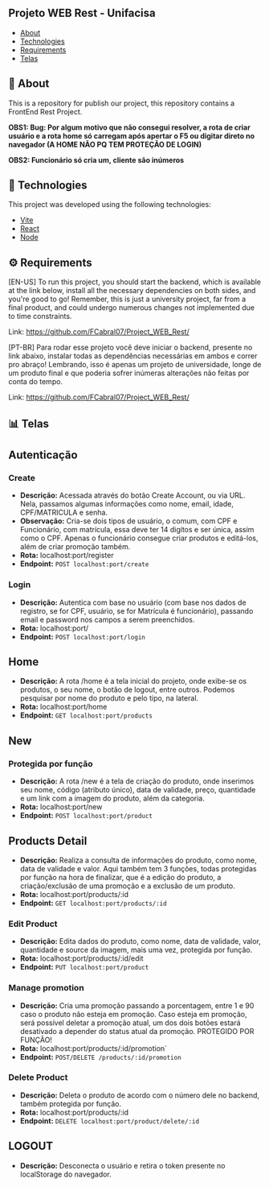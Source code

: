 ## Projeto WEB Rest - Unifacisa

- [About](#ancora1)
- [Technologies](#ancora2)
- [Requirements](#ancora3)
- [Telas](#ancora4)

## 💭 About

<a id="#ancora1"></a>
This is a repository for publish our project, this repository contains a FrontEnd Rest Project.

**OBS1:
Bug: Por algum motivo que não consegui resolver, a rota de criar usuário e a rota home só carregam após apertar o F5 ou digitar direto no navegador (A HOME NÃO PQ TEM PROTEÇÃO DE LOGIN)**

**OBS2:
Funcionário só cria um, cliente são inúmeros**

## 🧪 Technologies

<a id="#ancora2"></a>
This project was developed using the following technologies:

- [Vite](https://vitejs.dev)
- [React](https://react.dev)
- [Node](https://react.dev)

## ⚙️ Requirements

<a id="#ancora3"></a>

[EN-US] To run this project, you should start the backend, which is available at the link below, install all the necessary dependencies on both sides, and you're good to go! Remember, this is just a university project, far from a final product, and could undergo numerous changes not implemented due to time constraints.

Link: https://github.com/FCabral07/Project_WEB_Rest/

[PT-BR] Para rodar esse projeto você deve iniciar o backend, presente no link abaixo, instalar todas as dependências necessárias em ambos e correr pro abraço! Lembrando, isso é apenas um projeto de universidade, longe de um produto final e que poderia sofrer inúmeras alterações não feitas por conta do tempo.

Link: https://github.com/FCabral07/Project_WEB_Rest/

## 📊 Telas

<a id="#ancora4"></a>

## Autenticação

### Create

- **Descrição:** Acessada através do botão Create Account, ou via URL. Nela, passamos algumas informações como nome, email, idade, CPF/MATRICULA e senha.
- **Observação:** Cria-se dois tipos de usuário, o comum, com CPF e Funcionário, com matrícula, essa deve ter 14 digítos e ser única, assim como o CPF. Apenas o funcionário consegue criar produtos e editá-los, além de criar promoção também.
- **Rota:** localhost:port/register
- **Endpoint:** `POST localhost:port/create`

### Login

- **Descrição:** Autentica com base no usuário (com base nos dados de registro, se for CPF, usuário, se for Matrícula é funcionário), passando email e password nos campos a serem preenchidos.
- **Rota:** localhost:port/
- **Endpoint:** `POST localhost:port/login`

## Home

- **Descrição:** A rota /home é a tela inicial do projeto, onde exibe-se os produtos, o seu nome, o botão de logout, entre outros. Podemos pesquisar por nome do produto e pelo tipo, na lateral.
- **Rota:** localhost:port/home
- **Endpoint:** `GET localhost:port/products`

## New

### Protegida por função
- **Descrição:** A rota /new é a tela de criação do produto, onde inserimos seu nome, código (atributo único), data de validade, preço, quantidade e um link com a imagem do produto, além da categoria.
- **Rota:** localhost:port/new
- **Endpoint:** `POST localhost:port/product`

## Products Detail

- **Descrição:** Realiza a consulta de informações do produto, como nome, data de validade e valor. Aqui também tem 3 funções, todas protegidas por função na hora de finalizar, que é a edição do produto, a criação/exclusão de uma promoção e a exclusão de um produto.
- **Rota:** localhost:port/products/:id
- **Endpoint:** `GET localhost:port/products/:id`

### Edit Product

- **Descrição:** Edita dados do produto, como nome, data de validade, valor, quantidade e source da imagem, mais uma vez, protegida por função.
- **Rota:** localhost:port/products/:id/edit
- **Endpoint:** `PUT localhost:port/product`

### Manage promotion
- **Descrição:** Cria uma promoção passando a porcentagem, entre 1 e 90 caso o produto não esteja em promoção. Caso esteja em promoção, será possível deletar a promoção atual, um dos dois botões estará desativado a depender do status atual da promoção. PROTEGIDO POR FUNÇÃO!
- **Rota:** localhost:port/products/:id/promotion`
- **Endpoint:** `POST/DELETE /products/:id/promotion`

### Delete Product

- **Descrição:** Deleta o produto de acordo com o número dele no backend, também protegida por função.
- **Rota:** localhost:port/products/:id
- **Endpoint:** `DELETE localhost:port/product/delete/:id`

## LOGOUT

- **Descrição:** Desconecta o usuário e retira o token presente no localStorage do navegador.